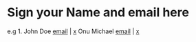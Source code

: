 # Sign your Name and email here
e.g 1. John Doe [email](mailto:john@doe.com) | [x](https://x.com/johndoe)
Onu Michael [email](mailto:michaelonu39@gmail.com) | [x](https://x.com/Phantom_Chi)
